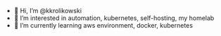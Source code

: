 - 👋 Hi, I’m @kkrolikowski
- 👀 I’m interested in automation, kubernetes, self-hosting, my homelab
- 🌱 I’m currently learning aws environment, docker, kubernetes

<!---
kkrolikowski/kkrolikowski is a ✨ special ✨ repository because its `README.md` (this file) appears on your GitHub profile.
You can click the Preview link to take a look at your changes.
--->
